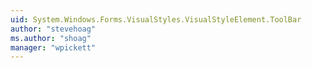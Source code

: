 ```yaml
---
uid: System.Windows.Forms.VisualStyles.VisualStyleElement.ToolBar
author: "stevehoag"
ms.author: "shoag"
manager: "wpickett"
---
```

